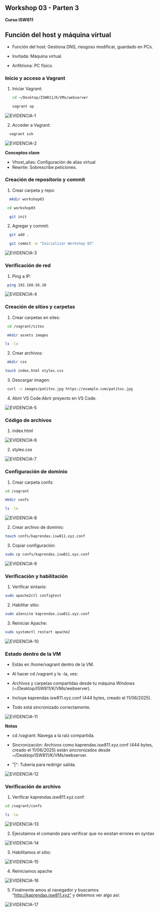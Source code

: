 ## Workshop 03 - Parten 3

**Curso ISW811**

## Función del host y máquina virtual

- Función del host: Gestiona DNS, riesgoso modificar, guardado en PCs.
  
- Invitada: Máquina virtual.
  
- Anfitriona: PC físico.

### Inicio y acceso a Vagrant

1. Iniciar Vagrant: 
   
   ```bash
   cd ~/Desktop/ISW811/K/VMs/webserver
   ```
   
   ```bash
   vagrant up
   ```


![EVIDENCIA-1](./images/inicio%20y%20acceso%20a%20Vagrant.png)

2. Acceder a Vagrant:

 ```bash
   vagrant ssh
   ```

   
![EVIDENCIA-2](./images/Imagen2.png)


**Conceptos clave**

   - Vhost_alias: Configuración de alias virtual
   - Rewrite: Sobrescribe peticiones.

### Creación de repositorio y commit

1. Crear carpeta y repo:
   
 ```bash
   mkdir workshop03
   ```

 ```bash
  cd workshop03
   ```

```bash
  git init
   ```


2. Agregar y commit:

```bash
  git add .
   ```

```bash
  git commit -m "Inicializar Workshop 03"
   ```

![EVIDENCIA-3](./images/Imagen3.png)

### Verificación de red  

1. Ping a IP:

```bash
 ping 192.168.56.10
   ```

![EVIDENCIA-4](./images/Imagen4.png)


### Creación de sitios y carpetas

1. Crear carpetas en sites:

```bash
 cd /vagrant/sites
   ```

```bash
 mkdir assets images
   ```

```bash
ls -la
   ```

2. Crear archivos:
   
```bash
 mkdir css
   ```

```bash
touch index.html styles.css
   ```

3. Descargar imagen:

```bash
 curl -o images/patitos.jpg https://example.com/patitos.jpg
   ```

4. Abrir VS Code:Abrir proyecto en VS Code.

![EVIDENCIA-5](./images/Imagen5.png)

### Código de archivos

1. index.html

![EVIDENCIA-6](./images/Imagen6.png)

2. styles.css

![EVIDENCIA-7](./images/Imagen7.png)


### Configuración de dominio

1. Crear carpeta confs:


```bash
cd /vagrant
   ```
   
```bash
mkdir confs
   ```

```bash
ls -la
   ```

![EVIDENCIA-8](./images/Imagen8.png)

2. Crear archivo de dominio:


```bash
touch confs/kaprendas.isw811.xyz.conf
   ```

3. Copiar configuración:


```bash
sudo cp confs/kaprendas.isw811.xyz.conf
   ```

![EVIDENCIA-9](./images/Imagen9.png)

### Verificación y habilitación
 
1. Verificar sintaxis:

```bash
sudo apache2ctl configtest
   ```

2. Habilitar sitio:

```bash
sudo a2ensite kaprendas.isw811.xyz.conf
   ```

3. Reiniciar Apache:

```bash
sudo systemctl restart apache2
   ```

![EVIDENCIA-10](./images/Imagen10.png)

### Estado dentro de la VM

- Estás en /home/vagrant dentro de la VM.
  
- Al hacer cd /vagrant y ls -la, ves:
  
- Archivos y carpetas compartidas desde tu máquina Windows (~/Desktop/ISW811/K/VMs/webserver).
  
- Incluye kaprendas.isw811.xyz.conf (444 bytes, creado el 11/06/2025).
  
- Todo está sincronizado correctamente.
  
![EVIDENCIA-11](./images/Imagen11.png)

**Notas**
- cd /vagrant: Navega a la raíz compartida.
  
- Sincronización: Archivos como kaprendas.isw811.xyz.conf (444 bytes, creado el 11/06/2025) están sincronizados desde ~/Desktop/ISW811/K/VMs/webserver.

- "|": Tubería para redirigir salida.
 
![EVIDENCIA-12](./images/Imagen12.png)


### Verificación de archivo

1. Verificar kaprendas.isw811.xyz.conf:
   
```bash
cd /vagrant/confs
   ```
```bash
ls -la
   ```
![EVIDENCIA-13](./images/Imagen13.png)


2. Ejecutamos el comando para verificar que no existan errores en syntax 


![EVIDENCIA-14](./images/Imagen14.png)

3. Habilitamos el sitio: 

![EVIDENCIA-15](./images/Imagen15.png)

4. Reiniciamos apache 

![EVIDENCIA-16](./images/Imagen16.png)


5. Finalmente amos al navegador y buscamos “http://kaprendas.isw811.xyz” y debemos ver algo así: 


![EVIDENCIA-17](./images/Imagen17.png)



